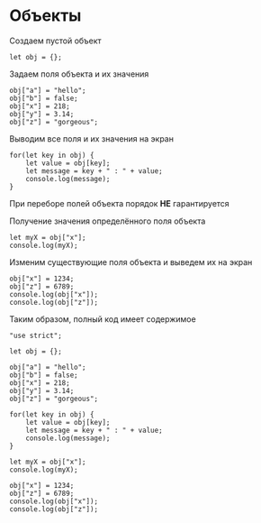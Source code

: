 # Объекты

Создаем пустой объект

```
let obj = {};
```

Задаем поля объекта и их значения

```
obj["a"] = "hello";
obj["b"] = false;
obj["x"] = 218;
obj["y"] = 3.14;
obj["z"] = "gorgeous";
```

Выводим все поля и их значения на экран

```
for(let key in obj) {
    let value = obj[key];
    let message = key + " : " + value;
    console.log(message);
}
```

При переборе полей объекта порядок **НЕ** гарантируется

Получение значения определённого поля объекта

```
let myX = obj["x"];
console.log(myX);
```

Изменим существующие поля объекта и выведем их на экран

```
obj["x"] = 1234;
obj["z"] = 6789;
console.log(obj["x"]);
console.log(obj["z"]);
```

Таким образом, полный код имеет содержимое

```
"use strict";

let obj = {};

obj["a"] = "hello";
obj["b"] = false;
obj["x"] = 218;
obj["y"] = 3.14;
obj["z"] = "gorgeous";

for(let key in obj) {
    let value = obj[key];
    let message = key + " : " + value;
    console.log(message);
}

let myX = obj["x"];
console.log(myX);

obj["x"] = 1234;
obj["z"] = 6789;
console.log(obj["x"]);
console.log(obj["z"]);
```

